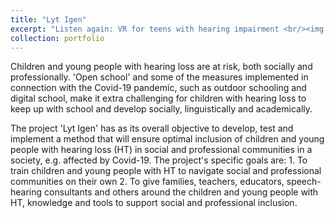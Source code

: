 ```yaml
---
title: "Lyt Igen"
excerpt: "Listen again: VR for teens with hearing impairment <br/><img src='https://github.com/stefaniaserafin/stefaniaserafin.github.io/blob/source/images/_NJ00708.jpg'>"
collection: portfolio
---
```


Children and young people with hearing loss are at risk, both socially and professionally. 'Open school' and some of the measures implemented in connection with the Covid-19 pandemic, such as outdoor schooling and digital school, make it extra challenging for children with hearing loss to keep up with school and develop socially, linguistically and academically.

The project 'Lyt Igen' has as its overall objective to develop, test and implement a method that will ensure optimal inclusion of children and young people with hearing loss (HT) in social and professional communities in a society, e.g. affected by Covid-19. The project's specific goals are: 1. To train children and young people with HT to navigate social and professional communities on their own 2. To give families, teachers, educators, speech-hearing consultants and others around the children and young people with HT, knowledge and tools to support social and professional inclusion.
